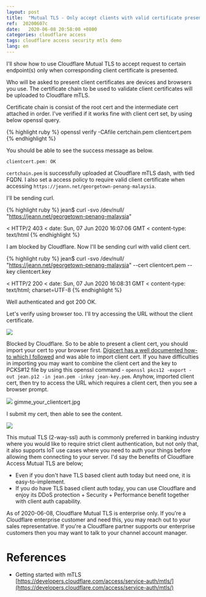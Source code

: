 ```yaml
---
layout: post
title:  "Mutual TLS - Only accept clients with valid certificate presented"
ref:  20200607c
date:   2020-06-08 20:58:00 +0800
categories: cloudflare access
tags: cloudflare access security mtls demo
lang: en
---
```


I'll show how to use Cloudflare Mutual TLS to accept request to certain endpoint(s) only when corresponding client certificate is presented.

Who will be asked to present client certificates are devices and browsers you use. The certificate chain to be used to validate client certificates will be uploaded to Cloudflare mTLS.

Certificate chain is consist of the root cert and the intermediate cert attached in order. I've verified if it works fine with client cert set, by using below openssl query.

{% highlight ruby %}
openssl verify -CAfile certchain.pem clientcert.pem
{% endhighlight %}

You should be able to see the success message as below.

```
clientcert.pem: OK
```

`certchain.pem` is successfully uploaded at Cloudflare mTLS dash, with tied FQDN. I also set a access policy to require valid client certificate when accessing `https://jeann.net/georgetown-penang-malaysia`.

I'll be sending curl.

{% highlight ruby %}
jean$ curl -svo /dev/null/ "https://jeann.net/georgetown-penang-malaysia"

< HTTP/2 403 
< date: Sun, 07 Jun 2020 16:07:06 GMT
< content-type: text/html
{% endhighlight %}

I am blocked by Cloudflare. Now I'll be sending curl with valid client cert.

{% highlight ruby %}
jean$ curl -svo /dev/null/ "https://jeann.net/georgetown-penang-malaysia" --cert clientcert.pem --key clientcert.key

< HTTP/2 200 
< date: Sun, 07 Jun 2020 16:08:31 GMT
< content-type: text/html; charset=UTF-8
{% endhighlight %}

Well authenticated and got 200 OK.

Let's verify using browser too. I'll try accessing the URL without the client certificate.

![](https://jeann.net/wp-content/uploads/2020/06/Screenshot-2020-06-08-at-11.37.31-PM.png)

Blocked by Cloudflare.
So to be able to present a client cert, you should import your cert to your browser first. [Digicert has a well documented how-to which I followed](https://www.digicert.com/kb/managing-client-certificates.htm) and was able to import client cert. If you have difficulties in importing you may want to combine the client cert and the key to PCKS#12 file by using this openssl command - `openssl pkcs12 -export -out jean.p12 -in jean.pem -inkey jean-key.pem`. Anyhow, imported client cert, then try to access the URL which requires a client cert, then you see a browser prompt.

![](https://jeann.net/wp-content/uploads/2020/06/Screenshot-2020-06-08-at-11.46.43-PM.png)
gimme_your_clientcert.jpg

I submit my cert, then able to see the content.

![](https://jeann.net/wp-content/uploads/2020/06/Screenshot-2020-06-08-at-11.47.06-PM.png)

This mutual TLS (2-way-ssl) auth is commonly preferred in banking industry where you would like to require strict client authentication, but not only that, it also supports IoT use cases where you need to auth your things before allowing them connecting to your server. I'd say the benefits of Cloudflare Access Mutual TLS are below;

- Even if you don't have TLS based client auth today but need one, it is easy-to-implement.
- If you do have TLS based client auth today, you can use Cloudflare and enjoy its DDoS protection + Security + Performance benefit together with client auth capability.

As of 2020-06-08, Cloudflare Mutual TLS is enterprise only. If you're a Cloudflare enterprise customer and need this, you may reach out to your sales representative. If you're a Cloudflare partner supports our enterprise customers then you may want to talk to your channel account manager.

# References

- Getting started with mTLS [https://developers.cloudflare.com/access/service-auth/mtls/](https://developers.cloudflare.com/access/service-auth/mtls/)